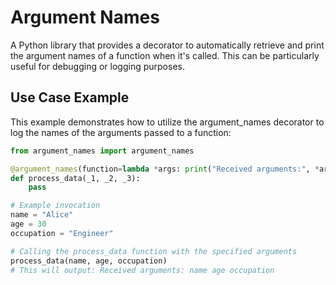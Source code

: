 # Argument Names

A Python library that provides a decorator to automatically retrieve and print the argument names of a function when it's called. This can be particularly useful for debugging or logging purposes.


## Use Case Example
This example demonstrates how to utilize the argument_names decorator to log the names of the arguments passed to a function:
```py
from argument_names import argument_names

@argument_names(function=lambda *args: print("Received arguments:", *args))
def process_data(_1, _2, _3):
    pass

# Example invocation
name = "Alice"
age = 30
occupation = "Engineer"

# Calling the process_data function with the specified arguments
process_data(name, age, occupation)  
# This will output: Received arguments: name age occupation
```
